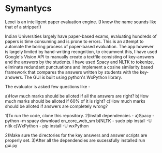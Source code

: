 # Symantycs
Lexei is an intelligent paper evaluation engine. (I know the name sounds like that of a stripper!)

Indian Universities largely have paper-based exams, evaluating hundreds of papers is time consuming and is prone to errors. This is an attempt to automate the boring process of paper-based evaluation. The app however is largely limited by hand-writing recognition, to circumvent this, I have used Google's Vision API to manually create a textfile consisting of key-answers and the answers by the students. I have used Spacy and NLTK to tokenize, eliminate redundant punctuations and implement a cosine similarity based framework that compares the answers written by students with the key-answers. The GUI is built using python's WxPython library.

The evaluator is asked few questions like - 

a)How much marks should be alloted if all the answers are right?
b)How much marks should be alloted if 60% of it is right?
c)How much marks should be alloted if answers are completely wrong?

1)To run the code, clone this repository.
2)Install dependencies -
a)Spacy - python -m spacy download en_core_web_sm
b)NLTK - sudo pip install -U nltk
c)WxPython - pip install -U wxPython

2)Make sure the directories for the key answers and answer scripts are properly set.
3)After all the dependencies are sucessfully installed run gui.py

